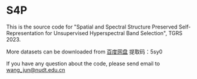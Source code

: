 # S4P
This is the source code for "Spatial and Spectral Structure Preserved Self-Representation for Unsupervised Hyperspectral Band Selection", TGRS 2023.

More datasets can be downloaded from <a href=https://pan.baidu.com/s/1EwQyf33UeWZQgwDjQpjhzQ>百度网盘</a>
提取码：5sy0

If you have any question about the code, please send email to wang_jun@nudt.edu.cn
